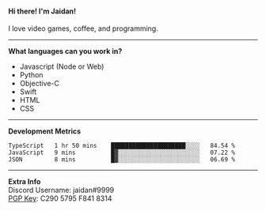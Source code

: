 #### Hi there! I'm Jaidan!
I love video games, coffee, and programming.

---
**What languages can you work in?**<br>
- Javascript (Node or Web)
- Python
- Objective-C
- Swift
- HTML
- CSS

---
**Development Metrics**<br>
<!--START_SECTION:waka-->
```text
TypeScript   1 hr 50 mins    █████████████████████░░░░   84.54 % 
JavaScript   9 mins          █▓░░░░░░░░░░░░░░░░░░░░░░░   07.22 % 
JSON         8 mins          █▓░░░░░░░░░░░░░░░░░░░░░░░   06.69 % 
```
<!--END_SECTION:waka-->

---
**Extra Info**<br>
Discord Username: jaidan#9999  
[PGP Key](https://keybase.io/monotrix/pgp_keys.asc): C290 5795 F841 8314
